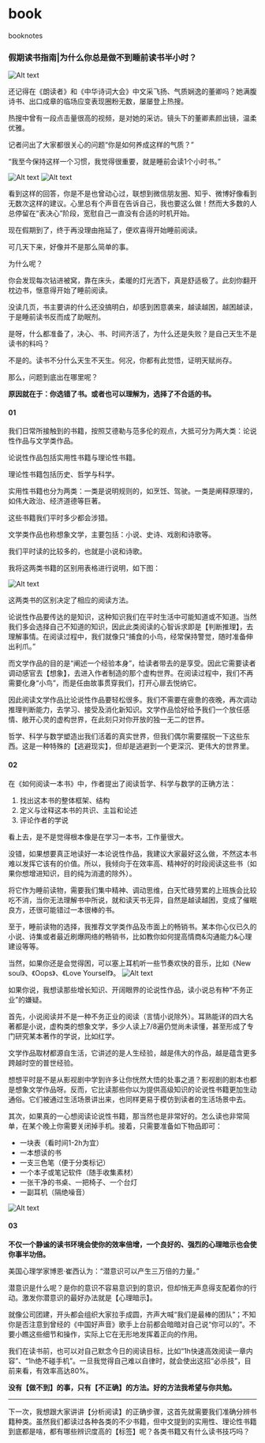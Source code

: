# book
booknotes

### 假期读书指南|为什么你总是做不到睡前读书半小时？

![Alt text](Writing/res/10.jpg)

还记得在《朗读者》和《中华诗词大会》中文采飞扬、气质娴逸的董卿吗？她满腹诗书、出口成章的临场应变表现圈粉无数，屡屡登上热搜。

热搜中曾有一段点击量很高的视频，是对她的采访。镜头下的董卿素颜出镜，温柔优雅。

记者问出了大家都很关心的问题“你是如何养成这样的气质？”

“我至今保持这样一个习惯，我觉得很重要，就是睡前会读1个小时书。”

![Alt text](Writing/res/7.jpg)
![Alt text](Writing/res/9.jpg)

看到这样的回答，你是不是也曾动心过，联想到微信朋友圈、知乎、微博好像看到无数次这样的建议。心里总有个声音在告诉自己，我也要这么做！然而大多数的人总停留在“表决心”阶段，宽慰自己一直没有合适的时机开始。

现在假期到了，终于再没理由拖延了，便欢喜得开始睡前阅读。

可几天下来，好像并不是那么简单的事。

为什么呢？

你会发现每次钻进被窝，靠在床头，柔暖的灯光洒下，真是舒适极了。此刻你翻开枕边书，惬意得开始了睡前阅读。

没读几页，书主要讲的什么还没搞明白，却感到困意袭来，越读越困，越困越读，于是睡前读书反而成了助眠剂。

是呀，什么都准备了，决心、书、时间齐活了，为什么还是失败？是自己天生不是读书的料吗？

不是的。读书不分什么天生不天生。何况，你都有此觉悟，证明天赋尚存。

那么，问题到底出在哪里呢？

**原因就在于：你选错了书。或者也可以理解为，选择了不合适的书。**


#### 01

我们日常所接触到的书籍，按照艾德勒与范多伦的观点，大抵可分为两大类：论说性作品与文学类作品。

论说性作品包括实用性书籍与理论性书籍。

理论性书籍包括历史、哲学与科学。

实用性书籍也分为两类：一类是说明规则的，如烹饪、驾驶。一类是阐释原理的，如伟大政治、经济道德等巨著。

这些书籍我们平时多少都会涉猎。

文学类作品也称想象文学，主要包括：小说、史诗、戏剧和诗歌等。

我们平时读的比较多的，也就是小说和诗歌。

我将这两类书籍的区别用表格进行说明，如下图：

![Alt text](Writing/res/12.jpg)


这两类书的区别决定了相应的阅读方法。

论说性作品要传达的是知识，这种知识我们在平时生活中可能知道或不知道。当然我们多会选择自己不知道的知识，因此此类阅读的心智诉求即是【判断推理】，去理解事情。在阅读过程中，我们就像只“捕食的小鸟，经常保持警觉，随时准备伸出利爪。”

而文学作品的目的是“阐述一个经验本身”，给读者带去的是享受。因此它需要读者调动感官去【想象】，去进入作者制造的那个虚构世界。在阅读过程中，我们不再需要化身“小鸟”，而是任由故事贯穿我们，打开心扉去悦纳它。

因此阅读文学作品比论说性作品要轻松很多。我们不需要在疲惫的夜晚，再次调动推理判断能力，去学习、接受及消化新知识。文学作品恰好给予我们一个放任感情、敞开心灵的虚构世界，在此刻只对你开放的独一无二的世界。

哲学、科学与数学塑造出我们活着的真实世界，但我们偶尔需要摆脱一下这些东西。这是一种特殊的【逃避现实】，但却是逃避到一个更深沉、更伟大的世界里。

#### 02

在《如何阅读一本书》中，作者提出了阅读哲学、科学与数学的正确方法：

1. 找出这本书的整体框架、结构
2. 定义与诠释这本书的共识、主旨和论述
3. 评论作者的学说

看上去，是不是觉得根本像是在学习一本书，工作量很大。

没错，如果想要真正地读好一本论说性作品，我建议大家最好这么做，不然这本书难以发挥它该有的价值。所以，我倾向于在效率高、精神好的时段阅读这些书（如果你想增进知识，目的纯为消遣的除外）。

将它作为睡前读物，需要我们集中精神、调动思维，白天忙碌劳累的上班族会比较吃不消，当你无法理解书中所说，就和读天书无异，自然是越读越困，变成了催眠良方，还很可能错过一本很棒的书。

至于，睡前读物的选择，我推荐文学类作品及市面上的畅销书。某本你心仪已久的小说、诗集或者最近刷爆网络的畅销书，比如教你如何提高情商&沟通能力&心理建设等等。

当然，如果你还是会觉得困，可以塞上耳机听一些节奏欢快的音乐，比如《New soul》、《Oops》、《Love Yourself》。
![Alt text](Writing/res/8.jpg)


如果你说，我想读那些增长知识、开阔眼界的论说性作品，读小说总有种“不务正业”的嫌疑。

首先，小说阅读并不是一种不务正业的阅读（言情小说除外）。耳熟能详的四大名著都是小说，虚构类的想象文学，多少人读上7/8遍仍觉尚未读懂，甚至形成了专门研究某本著作的学说，比如红学。

文学作品取材都源自生活，它讲述的是人生经验，越是伟大的作品，越是蕴含更多跨越时空的普世经验。

想想平时是不是从影视剧中学到许多让你恍然大悟的处事之道？影视剧的剧本也都是想象文学作品呀。反而，它比读那些你以为提供高级知识的论说性书籍更加生动通俗。它们被通过生活场景讲出来，也同样更易于模仿到读者的生活场景中去。

其次，如果真的一心想阅读论说性书籍，那当然也是非常好的。怎么读也非常简单，在某个晚上你需要关闭掉手机。接着，只需要准备如下物品即可：

* 一块表（看时间1-2h为宜）
* 一本想读的书
* 一支三色笔（便于分类标记）
* 一个本子或笔记软件（随手收集素材）
* 一张干净的书桌、一把椅子、一个台灯
* 一副耳机（隔绝噪音）

![Alt text](Writing/res/11.jpg)

#### 03

**不仅一个静谧的读书环境会使你的效率倍增，一个良好的、强烈的心理暗示也会使你事半功倍。**

美国心理学家博恩·崔西认为：“潜意识可以产生三万倍的力量。”

潜意识是什么呢？是你的意识不容易意识到的意识，但却悄无声息得支配着你的行动。激发你潜意识的最好办法就是【心理暗示】。

就像公司团建，开头都会组织大家拉手成圆，齐声大喊“我们是最棒的团队”；不知你是否注意到曾经的《中国好声音》歌手上台前都会暗暗对自己说“你可以的”。不要小瞧这些细节和操作，实际上它在无形地发挥着正向的作用。

我们在读书前，也可以对自己默念今日的阅读目标，比如“1h快速高效阅读一章内容”、“1h绝不碰手机”。一旦我觉得自己难以自律时，就会使出这招“必杀技”，目前来看，有效率高达80%。

**没有【做不到】的事，只有【不正确】的方法。好的方法我希望与你共勉。**

---
下一次，我想跟大家讲讲【分析阅读】的正确步骤，这首先就需要我们准确分辨书籍种类。虽然我们都读过各种各类的不少书籍，但中文提到的实用性、理论性书籍到底都是啥，都有哪些辨识度高的【标签】呢？各类书籍又有什么读书技巧吗？
